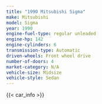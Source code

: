 ```yaml
---
title: "1990 Mitsubishi Sigma"
make: Mitsubishi
model: Sigma
year: 1990
engine-fuel-type: regular unleaded
engine-hp: 142
engine-cylinders: 6
transmission-type: Automatic
driven-wheels: Front wheel drive
number-of-doors: 4
market-category: N/A
vehicle-size: Midsize
vehicle-style: Sedan
---
```


{{< car_info >}}
